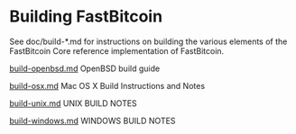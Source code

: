 Building FastBitcoin
================

See doc/build-*.md for instructions on building the various
elements of the FastBitcoin Core reference implementation of FastBitcoin.

[build-openbsd.md](/doc/build-openbsd.md) OpenBSD build guide

[build-osx.md](/doc/build-osx.md) Mac OS X Build Instructions and Notes

[build-unix.md](/doc/build-unix.md) UNIX BUILD NOTES

[build-windows.md](/doc/build-winows.md) WINDOWS BUILD NOTES


